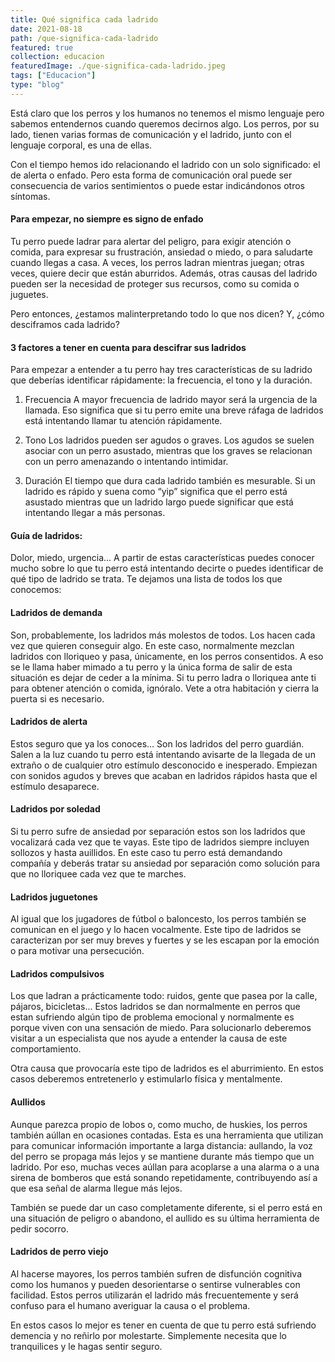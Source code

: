 ```yaml
---
title: Qué significa cada ladrido
date: 2021-08-18
path: /que-significa-cada-ladrido
featured: true
collection: educacion
featuredImage: ./que-significa-cada-ladrido.jpeg
tags: ["Educacion"]
type: "blog"
---
```


Está claro que los perros y los humanos no tenemos el mismo lenguaje pero sabemos entendernos cuando queremos decirnos algo. Los perros, por su lado, tienen varias formas de comunicación y el ladrido, junto con el lenguaje corporal, es una de ellas.

Con el tiempo hemos ido relacionando el ladrido con un solo significado: el de alerta o enfado. Pero esta forma de comunicación oral puede ser consecuencia de varios sentimientos o puede estar indicándonos otros síntomas. 


#### Para empezar, no siempre es signo de enfado

Tu perro puede ladrar para alertar del peligro, para exigir atención o comida, para expresar su frustración, ansiedad o miedo, o para saludarte cuando llegas a casa. A veces, los perros ladran mientras juegan; otras veces, quiere decir que están aburridos.
Además, otras causas del ladrido pueden ser la necesidad de proteger sus recursos, como su comida o juguetes.

Pero entonces, ¿estamos malinterpretando todo lo que nos dicen? Y, ¿cómo desciframos cada ladrido? 


#### 3 factores a tener en cuenta para descifrar sus ladridos

Para empezar a entender a tu perro hay tres características de su ladrido que deberías identificar rápidamente: la frecuencia, el tono y la duración.

1. Frecuencia
A mayor frecuencia de ladrido mayor será la urgencia de la llamada. Eso significa que si tu perro emite  una breve ráfaga de ladridos está intentando llamar tu atención rápidamente.

2. Tono
Los ladridos pueden ser agudos o graves. Los agudos se suelen asociar con un perro asustado, mientras que los graves se relacionan con un perro amenazando o intentando intimidar.

3. Duración
El tiempo que dura cada ladrido también es mesurable. Si un ladrido es rápido y suena como “yip” significa que el perro está asustado mientras que un ladrido largo puede significar que está intentando llegar a más personas. 


#### Guía de ladridos:

Dolor, miedo, urgencia... A partir de estas características puedes conocer mucho sobre lo que tu perro está intentando decirte o puedes identificar de qué tipo de ladrido se trata. Te dejamos una lista de todos los que conocemos:

#### Ladridos de demanda
Son, probablemente, los ladridos más molestos de todos. Los hacen cada vez que quieren conseguir algo. En este caso, normalmente mezclan ladridos con lloriqueo y pasa, únicamente, en los perros consentidos. A eso se le llama haber mimado a tu perro y la única forma de salir de esta situación es dejar de ceder a la mínima. Si tu perro ladra o lloriquea ante ti para obtener atención o comida, ignóralo. Vete a otra habitación y cierra la puerta si es necesario.

#### Ladridos de alerta
Estos seguro que ya los conoces... Son los ladridos del perro guardián. Salen a la luz cuando tu perro  está intentando avisarte de la llegada de un extraño o de cualquier otro estímulo desconocido e inesperado. Empiezan con sonidos agudos y breves que acaban en ladridos rápidos hasta que el estímulo desaparece.

#### Ladridos por soledad
Si tu perro sufre de ansiedad por separación estos son los ladridos que vocalizará cada vez que te vayas. Este tipo de ladridos siempre incluyen sollozos y hasta auillidos. 
En este caso tu perro está demandando compañía y deberás tratar su ansiedad por separación como solución para que no lloriquee cada vez que te marches.

#### Ladridos juguetones
Al igual que los jugadores de fútbol o baloncesto, los perros también se comunican en el juego y lo hacen vocalmente. Este tipo de ladridos se caracterizan por ser muy breves y fuertes y se les escapan por la emoción o para motivar una persecución.

#### Ladridos compulsivos
Los que ladran a prácticamente todo: ruidos, gente que pasea por la calle, pájaros, bicicletas... Estos ladridos se dan normalmente en perros que estan sufriendo algún tipo de problema emocional y normalmente es porque viven con una sensación de miedo. Para solucionarlo deberemos visitar a un especialista que nos ayude a entender la causa de este comportamiento.

Otra causa que provocaría este tipo de ladridos es el aburrimiento. En estos casos deberemos entretenerlo y estimularlo física y mentalmente.

#### Aullidos
Aunque parezca propio de lobos o, como mucho, de huskies, los perros también aúllan en ocasiones contadas. Esta es una herramienta que utilizan para comunicar información importante a larga distancia: aullando, la voz del perro se propaga más lejos y se mantiene durante más tiempo que un ladrido. Por eso, muchas veces aúllan para acoplarse a una alarma o a una sirena de bomberos que está sonando repetidamente, contribuyendo así a que esa señal de alarma llegue más lejos.

También se puede dar un caso completamente diferente, si el perro está en una situación de peligro o abandono, el aullido es su última herramienta de pedir socorro. 

#### Ladridos de perro viejo
Al hacerse mayores, los perros también sufren de disfunción cognitiva como los humanos y pueden desorientarse o sentirse vulnerables con facilidad. Estos perros utilizarán el ladrido más frecuentemente y será confuso para el humano averiguar la causa o el problema.

En estos casos lo mejor es tener en cuenta de que tu perro está sufriendo demencia y no reñirlo por molestarte. Simplemente necesita que lo tranquilices y le hagas sentir seguro.
